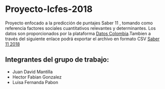 # Proyecto-Icfes-2018
Proyecto enfocado a la predicción de puntajes Saber 11 , tomando como referencia factores sociales cuantitativos relevantes y determinantes. Los datos son proporcionados por la plataforma [Datos Colombia](https://www.datos.gov.co/).Tambien a través del siguiente enlace podrá exportar el archivo en formato CSV [Saber 11 2018](https://www.datos.gov.co/Educaci-n/Saber-11-2018-2/m2nt-jw2h) 
## Integrantes del grupo de trabajo:
* Juan David Mantilla 
* Hector Fabian Gonzalez
* Luisa Fernanda Pabon
